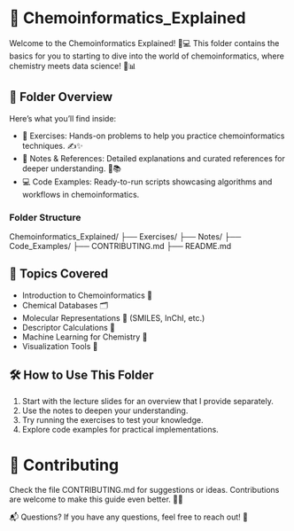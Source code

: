 # 📂 Chemoinformatics_Explained
 Welcome to the Chemoinformatics Explained! 🧪💻 This folder contains the basics for you to starting to dive into the world of chemoinformatics, where chemistry meets data science! 🔬📊

## 📑 Folder Overview
Here’s what you’ll find inside:

- 📂 Exercises: Hands-on problems to help you practice chemoinformatics techniques. ✍️✨
- 📄 Notes & References: Detailed explanations and curated references for deeper understanding. 🧐📚
- 💻 Code Examples: Ready-to-run scripts showcasing algorithms and workflows in chemoinformatics.

### Folder Structure
Chemoinformatics_Explained/
├── Exercises/
├── Notes/
├── Code_Examples/
├── CONTRIBUTING.md
├── README.md

## 🌟 Topics Covered
- Introduction to Chemoinformatics 🧪
- Chemical Databases 🗂️
- Molecular Representations 🔗 (SMILES, InChI, etc.)
- Descriptor Calculations 🧮
- Machine Learning for Chemistry 🤖
- Visualization Tools 🎨

## 🛠️ How to Use This Folder
1. Start with the lecture slides for an overview that I provide separately.
2. Use the notes to deepen your understanding.
3. Try running the exercises to test your knowledge.
4. Explore code examples for practical implementations.


# 🤝 Contributing
Check the file CONTRIBUTING.md for suggestions or ideas. Contributions are welcome to make this guide even better. 🌱💡

📬 Questions?
If you have any questions, feel free to reach out! 💌